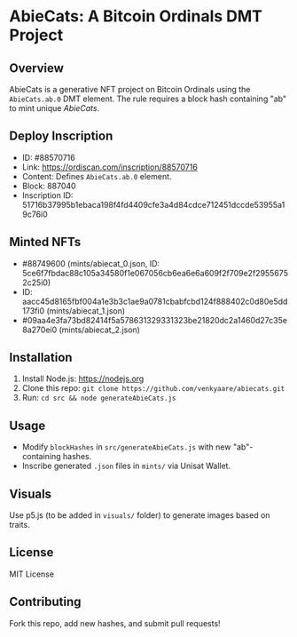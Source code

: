 # AbieCats: A Bitcoin Ordinals DMT Project

## Overview
AbieCats is a generative NFT project on Bitcoin Ordinals using the `AbieCats.ab.0` DMT element. The rule requires a block hash containing "ab" to mint unique *AbieCats*.

## Deploy Inscription
- ID: #88570716
- Link: https://ordiscan.com/inscription/88570716
- Content: Defines `AbieCats.ab.0` element.
- Block: 887040
- Inscription ID: 51716b37995b1ebaca198f4fd4409cfe3a4d84cdce712451dccde53955a19c76i0

## Minted NFTs
- #88749600 (mints/abiecat_0.json, ID: 5ce6f7fbdac88c105a34580f1e067056cb6ea6e6a609f2f709e2f29556752c25i0)
- ID: aacc45d8165fbf004a1e3b3c1ae9a0781cbabfcbd124f888402c0d80e5dd173fi0 (mints/abiecat_1.json)
- #09aa4e3fa73bd82414f5a578631329331323be21820dc2a1460d27c35e8a270ei0 (mints/abiecat_2.json)

## Installation
1. Install Node.js: https://nodejs.org
2. Clone this repo: `git clone https://github.com/venkyaare/abiecats.git`
3. Run: `cd src && node generateAbieCats.js`

## Usage
- Modify `blockHashes` in `src/generateAbieCats.js` with new "ab"-containing hashes.
- Inscribe generated `.json` files in `mints/` via Unisat Wallet.

## Visuals
Use p5.js (to be added in `visuals/` folder) to generate images based on traits.

## License
MIT License

## Contributing
Fork this repo, add new hashes, and submit pull requests!
